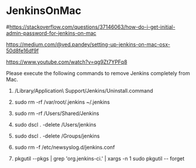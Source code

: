 # JenkinsOnMac

#https://stackoverflow.com/questions/37146063/how-do-i-get-initial-admin-password-for-jenkins-on-mac


https://medium.com/@ved.pandey/setting-up-jenkins-on-mac-osx-50d8fe16df9f

https://www.youtube.com/watch?v=qg9Zt7YPFq8

Please execute the following commands to remove Jenkins completely from Mac. 

1.  /Library/Application\ Support/Jenkins/Uninstall.command

2.  sudo rm -rf /var/root/.jenkins ~/.jenkins

3.  sudo rm -rf /Users/Shared/Jenkins

4.  sudo dscl . -delete /Users/jenkins

5.  sudo dscl . -delete /Groups/jenkins

6.  sudo rm -f /etc/newsyslog.d/jenkins.conf

7.  pkgutil --pkgs | grep 'org\.jenkins-ci\.' | xargs -n 1 sudo pkgutil --
     forget
